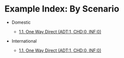 # Example Index: By Scenario

- Domestic
    - [1.1. One Way Direct (ADT:1, CHD:0, INF:0)](1.1.OneWayDirect-1.0.0/README.md)

- International
    - [1.1. One Way Direct (ADT:1, CHD:0, INF:0)](1.1.OneWayDirect-1.0.0/README.md)